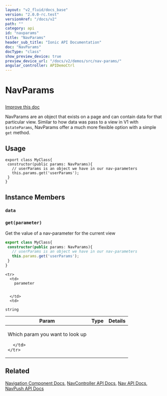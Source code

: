 ```yaml
---
layout: "v2_fluid/docs_base"
version: "2.0.0-rc.test"
versionHref: "/docs/v2"
path: ""
category: api
id: "navparams"
title: "NavParams"
header_sub_title: "Ionic API Documentation"
doc: "NavParams"
docType: "class"
show_preview_device: true
preview_device_url: "/docs/v2/demos/src/nav-params/"
angular_controller: APIDemoCtrl 
---
```










<h1 class="api-title">
<a class="anchor" name="nav-params" href="#nav-params"></a>

NavParams





</h1>

<a class="improve-v2-docs" href="http://github.com/driftyco/ionic/edit/master//src/navigation/nav-params.ts#L0">
Improve this doc
</a>






<p>NavParams are an object that exists on a page and can contain data for that particular view.
Similar to how data was pass to a view in V1 with <code>$stateParams</code>, NavParams offer a much more flexible
option with a simple <code>get</code> method.</p>




<!-- @usage tag -->

<h2><a class="anchor" name="usage" href="#usage"></a>Usage</h2>

<pre><code class="lang-ts">export class MyClass{
 constructor(public params: NavParams){
   // userParams is an object we have in our nav-parameters
   this.params.get(&#39;userParams&#39;);
 }
}
</code></pre>




<!-- @property tags -->



<!-- instance methods on the class -->

<h2><a class="anchor" name="instance-members" href="#instance-members"></a>Instance Members</h2>

<div id="data"></div>

<h3>
<a class="anchor" name="data" href="#data"></a>
<code>data</code>
  

</h3>












<div id="get"></div>

<h3>
<a class="anchor" name="get" href="#get"></a>
<code>get(parameter)</code>
  

</h3>

Get the value of a nav-parameter for the current view

```ts
export class MyClass{
 constructor(public params: NavParams){
   // userParams is an object we have in our nav-parameters
   this.params.get('userParams');
 }
}
```




<table class="table param-table" style="margin:0;">
  <thead>
    <tr>
      <th>Param</th>
      <th>Type</th>
      <th>Details</th>
    </tr>
  </thead>
  <tbody>
    
    <tr>
      <td>
        parameter
        
        
      </td>
      <td>
        
  <code>string</code>
      </td>
      <td>
        <p>Which param you want to look up</p>

        
      </td>
    </tr>
    
  </tbody>
</table>











<!-- related link -->

<h2><a class="anchor" name="related" href="#related"></a>Related</h2>

<a href='/docs/v2/components#navigation'>Navigation Component Docs</a>,
<a href='../NavController/'>NavController API Docs</a>,
<a href='../Nav/'>Nav API Docs</a>,
<a href='../NavPush/'>NavPush API Docs</a><!-- end content block -->


<!-- end body block -->

